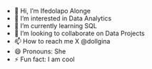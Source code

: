 - 👋 Hi, I’m Ifedolapo Alonge
- 👀 I’m interested in Data Analytics
- 🌱 I’m currently learning SQL
- 💞️ I’m looking to collaborate on Data Projects
- 📫 How to reach me X @dollgina
- 😄 Pronouns: She
- ⚡ Fun fact: I am cool

<!---
dollgina/dollgina is a ✨ special ✨ repository because its `README.md` (this file) appears on your GitHub profile.
You can click the Preview link to take a look at your changes.
--->
